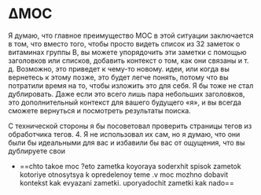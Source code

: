# ∆MOC
Я думаю, что главное преимущество MOC в этой ситуации заключается в том, что вместо того, чтобы просто видеть список из 32 заметок о витаминах группы В, вы можете упорядочить эти заметки с помощью заголовков или списков, добавить контекст о том, как они связаны и т. д. Возможно, это приведет к чему-то новому. идеи, или когда вы вернетесь к этому позже, это будет легче понять, потому что вы потратили время на то, чтобы изложить это для себя. Я бы тоже не стал дублировать. Даже если это всего лишь пара небольших заголовков, это дополнительный контекст для вашего будущего «я», и вы всегда сможете вернуться и посмотреть результаты поиска.

С технической стороны я бы посоветовал проверить страницы тегов из обработчика тегов. 4. Я не использовал их сам, но я думаю, что они были бы идеальными для вас и избавили бы вас от ощущения, что вы дублируете свои 

- ==chto takoe moc ?eto zametka koyoraya soderxhit spisok zametok kotoriye otnosytsya k opredelenoy teme .v moc mozhno dobavit kontekst kak evyazani zametki. uporyadochit zametki kak nado==